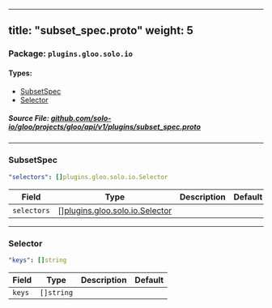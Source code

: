 
---
title: "subset_spec.proto"
weight: 5
---

<!-- Code generated by solo-kit. DO NOT EDIT. -->


### Package: `plugins.gloo.solo.io` 
#### Types:


- [SubsetSpec](#subsetspec)
- [Selector](#selector)
  



##### Source File: [github.com/solo-io/gloo/projects/gloo/api/v1/plugins/subset_spec.proto](https://github.com/solo-io/gloo/blob/master/projects/gloo/api/v1/plugins/subset_spec.proto)





---
### SubsetSpec



```yaml
"selectors": []plugins.gloo.solo.io.Selector

```

| Field | Type | Description | Default |
| ----- | ---- | ----------- |----------- | 
| `selectors` | [[]plugins.gloo.solo.io.Selector](../subset_spec.proto.sk#selector) |  |  |




---
### Selector



```yaml
"keys": []string

```

| Field | Type | Description | Default |
| ----- | ---- | ----------- |----------- | 
| `keys` | `[]string` |  |  |





<!-- Start of HubSpot Embed Code -->
<script type="text/javascript" id="hs-script-loader" async defer src="//js.hs-scripts.com/5130874.js"></script>
<!-- End of HubSpot Embed Code -->
